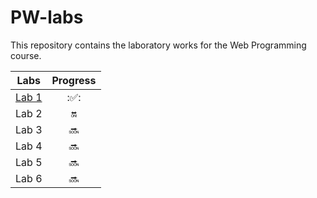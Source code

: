 # PW-labs

This repository contains the laboratory works for the Web Programming course.

| Labs          | Progress                 |
| :---:         | :---:                    |
| [Lab 1](Lab1) | ::white_check_mark::     |
| Lab 2         | :on:                   |
| Lab 3         | :soon:                   |
| Lab 4         | :soon:                   |
| Lab 5         | :soon:                   |
| Lab 6         | :soon:                   |